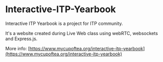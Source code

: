 # Interactive-ITP-Yearbook

Interactive ITP Yearbook is ​a project for ITP community.

It's a website created during Live Web class using webRTC, websockets and Express.js.

More info: [https://www.mycupoftea.org/interactive-itp-yearbook](https://www.mycupoftea.org/interactive-itp-yearbook)
